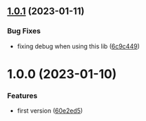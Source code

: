 ## [1.0.1](https://github.com/codibre/fluent-iterable-rxjs/compare/v1.0.0...v1.0.1) (2023-01-11)


### Bug Fixes

* fixing debug when using this lib ([6c9c449](https://github.com/codibre/fluent-iterable-rxjs/commit/6c9c449fe0add9ac434808396cd7863b1bb855b9))

# 1.0.0 (2023-01-10)


### Features

* first version ([60e2ed5](https://github.com/codibre/fluent-iterable-rxjs/commit/60e2ed5a139b391aeb5746b1bc10f9ed05ddff3f))
